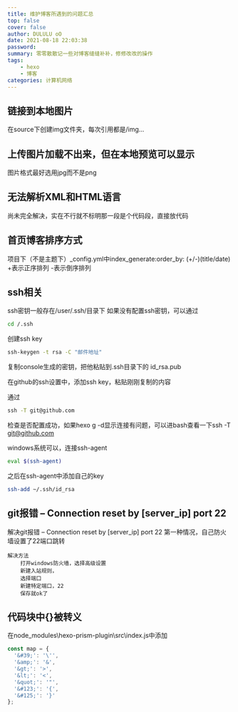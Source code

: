 ```yaml
---
title: 维护博客所遇到的问题汇总
top: false
cover: false
author: DULULU oO
date: 2021-08-18 22:03:38
password:
summary: 零零散散记一些对博客缝缝补补，修修改改的操作
tags: 
    - hexo
    - 博客
categories: 计算机网络
---
```


## 链接到本地图片

在source下创建img文件夹，每次引用都是/img...

## 上传图片加载不出来，但在本地预览可以显示

图片格式最好选用jpg而不是png

## 无法解析XML和HTML语言

尚未完全解决，实在不行就不标明那一段是个代码段，直接放代码

## 首页博客排序方式

项目下（不是主题下）_config.yml中index_generate:order_by: (+/-)(title/date)
+表示正序排列
-表示倒序排列

## ssh相关

ssh密钥一般存在/user/.ssh/目录下
如果没有配置ssh密钥，可以通过
```cmd
cd /.ssh
```
创建ssh key

```cmd
ssh-keygen -t rsa -C "邮件地址"
```

复制console生成的密钥，把他粘贴到.ssh目录下的 id_rsa.pub

在github的ssh设置中，添加ssh key，粘贴刚刚复制的内容

通过
```cmd
ssh -T git@github.com
```
检查是否配置成功，如果hexo g -d显示连接有问题，可以进bash查看一下ssh -T git@github.com

windows系统可以，连接ssh-agent
```bash
eval $(ssh-agent)
```
之后在ssh-agent中添加自己的key
```bash
ssh-add ~/.ssh/id_rsa
```

## git报错 – Connection reset by [server_ip] port 22

解决git报错 – Connection reset by [server_ip] port 22
第一种情况，自己防火墙设置了22端口跳转

    解决方法
        打开windows防火墙，选择高级设置
        新建入站规则，
        选择端口
        新建特定端口，22
        保存就ok了


## 代码块中{}被转义

 在node_modules\hexo-prism-plugin\src\index.js中添加
```javascript
const map = {
  '&#39;': '\'',
  '&amp;': '&',
  '&gt;': '>',
  '&lt;': '<',
  '&quot;': '"',
  '&#123;': '{',
  '&#125;': '}'
};
```